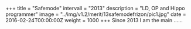 +++
title = "Safemode"
intervall = "2013"
description = "LD, OP and Hippo programmer"
image = "../img/v1.2/merit/13safemodefrizon/pic1.jpg"
date = 2016-02-24T00:00:00Z
weight = 1000
+++
Since 2013 I am the main ......